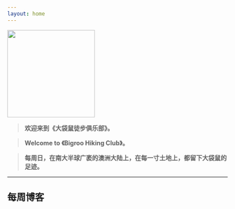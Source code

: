 ```yaml
---
layout: home
---
```

<img width="200" src="https://user-images.githubusercontent.com/90954432/197385297-bee19d53-1b3e-406a-8ff5-9ebc4beb1fa1.jpeg">

> **欢迎来到《大袋鼠徒步俱乐部》。**

> **Welcome to 《Bigroo Hiking Club》。**

> **每周日，在南大半球广袤的澳洲大陆上，在每一寸土地上，都留下大袋鼠的足迹。**

---
## 每周博客

